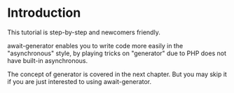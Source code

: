 # Introduction
This tutorial is step-by-step and newcomers friendly.

await-generator enables you to write code more easily in the "asynchronous" style,
by playing tricks on "generator" due to PHP does not have built-in asynchronous.

The concept of generator is covered in the next chapter.
But you may skip it if you are just interested to using await-generator.